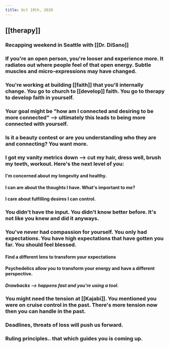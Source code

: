 ```yaml
---
title: Oct 19th, 2020
---
```


## [[therapy]]
### Recapping weekend in Seattle with [[Dr. DiSano]]
### If you're an open person, you're looser and experience more. It radiates out where people feel of that open energy. Subtle muscles and micro-expressions may have changed.
### You're working at building [[faith]] that you'll internally change. You go to church to [[develop]] faith. You go to therapy to develop faith in yourself.
### Your goal might be "how am I connected and desiring to be more connected" --> ultimately this leads to being more connected with yourself.
### Is it a beauty contest or are you understanding who they are and connecting? You want more.
### I got my vanity metrics down --> cut my hair, dress well, brush my teeth, workout. Here's the next level of you:
#### I'm concerned about my longevity and healthy.
#### I can are about the thoughts I have. What's important to me?
#### I care about fulfilling desires I can control.
### You didn't have the input. You didn't know better before. It's not like you knew and did it anyways.
### You've never had compassion for yourself. You only had expectations. You have high expectations that have gotten you far. You should feel blessed.
#### Find a different lens to transform your expectations
#### Psychedelics allow you to transform your energy and have a different perspective.
##### Drawbacks --> happens fast and you're using a tool.
### You might need the tension at [[Kajabi]]. You mentioned you were on cruise control in the past. There's more tension now then you can handle in the past.
### Deadlines, threats of loss will push us forward.
### Ruling principles.. that which guides you is coming up.
